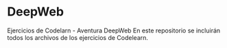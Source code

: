 # DeepWeb
Ejercicios de Codelarn - Aventura DeepWeb
En este repositorio se incluirán todos los archivos de los ejercicios de Codelearn.